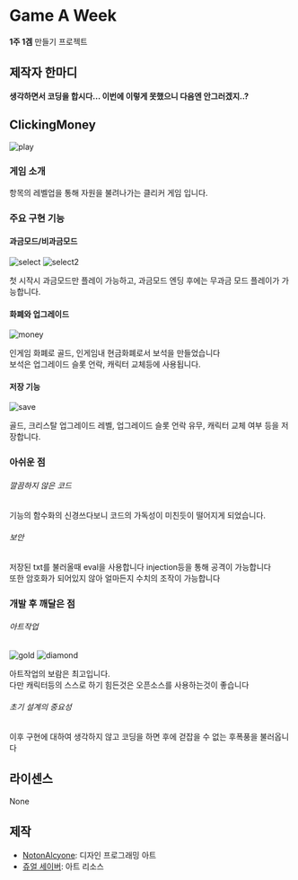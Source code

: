 # Game A Week
**1주 1겜** 만들기 프로젝트

## 제작자 한마디

**생각하면서 코딩을 합시다... 이번에 이렇게 못했으니 다음엔 안그러겠지..?**



## ClickingMoney
![play](https://user-images.githubusercontent.com/15938440/28994323-38bfd26c-7a06-11e7-90e3-b58c2d1f65be.png)

### 게임 소개
항목의 레벨업을 통해 자원을 불려나가는 클리커 게임 입니다.

### 주요 구현 기능

#### 과금모드/비과금모드
![select](https://user-images.githubusercontent.com/15938440/28994324-38c0188a-7a06-11e7-9eba-f1f30d13eb4f.png)
![select2](https://user-images.githubusercontent.com/15938440/28994321-38beb468-7a06-11e7-9446-5330f9e0b80b.png)

첫 시작시 과금모드만 플레이 가능하고, 과금모드 엔딩 후에는 무과금 모드 플레이가 가능합니다.

#### 화폐와 업그레이드
![money](https://user-images.githubusercontent.com/15938440/28994322-38bfa3be-7a06-11e7-8c31-29753941445e.png)

인게임 화폐로 골드, 인게임내 현금화폐로서 보석을 만들었습니다  
보석은 업그레이드 슬롯 언락, 캐릭터 교체등에 사용됩니다.

#### 저장 기능
![save](https://user-images.githubusercontent.com/15938440/28994319-38b9e35c-7a06-11e7-9f58-c8fe589d41dd.png)

골드, 크리스탈 업그레이드 레벨, 업그레이드 슬롯 언락 유무, 캐릭터 교체 여부 등을 저장합니다.

### 아쉬운 점

###### 깔끔하지 않은 코드

기능의 함수화의 신경쓰다보니 코드의 가독성이 미친듯이 떨어지게 되었습니다.

###### 보안

저장된 txt를 불러올때 eval을 사용합니다 injection등을 통해 공격이 가능합니다  
또한 암호화가 되어있지 않아 얼마든지 수치의 조작이 가능합니다


### 개발 후 깨달은 점

###### 아트작업
![gold](https://user-images.githubusercontent.com/15938440/28994332-5d3ed9b2-7a06-11e7-8f0d-1b0021b5b24b.png)
![diamond](https://user-images.githubusercontent.com/15938440/28994333-5d420e2a-7a06-11e7-917b-55a9c7dd2d75.png)

아트작업의 보람은 최고입니다.  
다만 캐릭터등의 스스로 하기 힘든것은 오픈소스를 사용하는것이 좋습니다

###### 초기 설계의 중요성

이후 구현에 대하여 생각하지 않고 코딩을 하면 후에 걷잡을 수 없는 후폭풍을 불러옵니다

## 라이센스
None

## 제작
* [NotonAlcyone](notonalcyone@gmail.com):    디자인 프로그래밍 아트   
* [쥬얼 세이버](http://www.jewel-s.jp/): 아트 리소스
